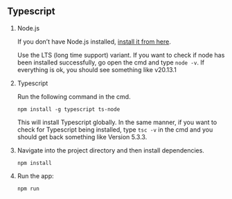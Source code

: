 ## Typescript


1. Node.js

   If you don’t have Node.js installed, [install it from here](https://nodejs.org/en/).

   Use the LTS (long time support) variant. If you want to check if node has been installed successfully, go open the cmd and type ```node -v```. If everything is ok, you should see something like v20.13.1


2. Typescript

   Run the following command in the cmd.

   ```
   npm install -g typescript ts-node
   ```

   This will install Typescript globally. In the same manner, if you want to check for Typescript being installed, type ```tsc -v``` in the cmd and you should get back something like Version 5.3.3.


3. Navigate into the project directory and then install dependencies.
   ```
   npm install
   ```


4. Run the app:

   ```bash
   npm run
   ```

